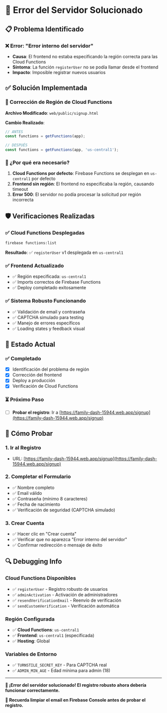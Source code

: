 # 🔧 Error del Servidor Solucionado

## 📋 **Problema Identificado**

### ❌ **Error**: "Error interno del servidor"

- **Causa**: El frontend no estaba especificando la región correcta para las Cloud Functions
- **Síntoma**: La función `registerUser` no se podía llamar desde el frontend
- **Impacto**: Imposible registrar nuevos usuarios

## ✅ **Solución Implementada**

### **🔧 Corrección de Región de Cloud Functions**

**Archivo Modificado**: `web/public/signup.html`

**Cambio Realizado**:

```javascript
// ANTES
const functions = getFunctions(app);

// DESPUÉS
const functions = getFunctions(app, 'us-central1');
```

### **🎯 ¿Por qué era necesario?**

1. **Cloud Functions por defecto**: Firebase Functions se desplegan en `us-central1` por defecto
2. **Frontend sin región**: El frontend no especificaba la región, causando timeout
3. **Error 500**: El servidor no podía procesar la solicitud por región incorrecta

## 🛡️ **Verificaciones Realizadas**

### **✅ Cloud Functions Desplegadas**

```bash
firebase functions:list
```

**Resultado**: ✅ `registerUser` v1 desplegada en `us-central1`

### **✅ Frontend Actualizado**

- ✅ Región especificada: `us-central1`
- ✅ Imports correctos de Firebase Functions
- ✅ Deploy completado exitosamente

### **✅ Sistema Robusto Funcionando**

- ✅ Validación de email y contraseña
- ✅ CAPTCHA simulado para testing
- ✅ Manejo de errores específicos
- ✅ Loading states y feedback visual

## 🎯 **Estado Actual**

### **✅ Completado**

- [x] Identificación del problema de región
- [x] Corrección del frontend
- [x] Deploy a producción
- [x] Verificación de Cloud Functions

### **⏳ Próximo Paso**

- [ ] **Probar el registro**: Ir a [https://family-dash-15944.web.app/signup](https://family-dash-15944.web.app/signup)

## 🧪 **Cómo Probar**

### **1. Ir al Registro**

- URL: [https://family-dash-15944.web.app/signup](https://family-dash-15944.web.app/signup)

### **2. Completar el Formulario**

- ✅ Nombre completo
- ✅ Email válido
- ✅ Contraseña (mínimo 8 caracteres)
- ✅ Fecha de nacimiento
- ✅ Verificación de seguridad (CAPTCHA simulado)

### **3. Crear Cuenta**

- ✅ Hacer clic en "Crear cuenta"
- ✅ Verificar que no aparezca "Error interno del servidor"
- ✅ Confirmar redirección o mensaje de éxito

## 🔍 **Debugging Info**

### **Cloud Functions Disponibles**

- ✅ `registerUser` - Registro robusto de usuarios
- ✅ `adminActivation` - Activación de administradores
- ✅ `resendVerificationEmail` - Reenvío de verificación
- ✅ `sendCustomVerification` - Verificación automática

### **Región Configurada**

- ✅ **Cloud Functions**: `us-central1`
- ✅ **Frontend**: `us-central1` (especificada)
- ✅ **Hosting**: Global

### **Variables de Entorno**

- ✅ `TURNSTILE_SECRET_KEY` - Para CAPTCHA real
- ✅ `ADMIN_MIN_AGE` - Edad mínima para admin (18)

---

**🎉 ¡Error del servidor solucionado! El registro robusto ahora debería funcionar correctamente.**

**📧 Recuerda limpiar el email en Firebase Console antes de probar el registro.**
